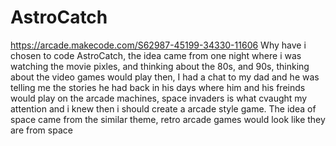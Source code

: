 # AstroCatch
https://arcade.makecode.com/S62987-45199-34330-11606
Why have i chosen to code AstroCatch, the idea came from one night where i was watching the movie pixles, and thinking about the 80s, and 90s, thinking about the video games would play then, I had a chat to my dad and he was telling me the stories he had back in his days where him and his freinds would play on the arcade machines, space invaders is what cvaught my attention and i knew then i should create a arcade style game. The idea of space came from the similar theme, retro arcade games would look like they are from space 
